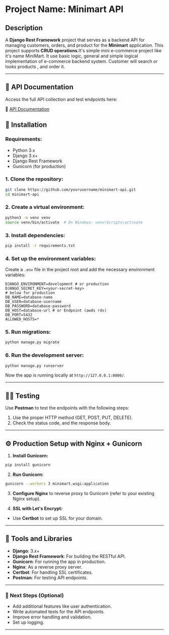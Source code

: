 # **Project Name**: Minimart API

## Description

A **Django Rest Framework** project that serves as a backend API for managing customers, orders, and product for the **Minimart** application. This project supports **CRUD operations**.It's simple mini e-commerce project like it's name MiniMart. It use basic logic, general and simple logical implementation of e-commerce backend system. Customer will search or looks products , and order it.

---
## 📌 API Documentation

Access the full API collection and test endpoints here:

🔗 [API Documentation](https://documenter.getpostman.com/view/31743247/2sB2j68paz)  


## 🚀 **Installation**

### Requirements:

* Python 3.x
* Django 3.x+
* Django Rest Framework
* Gunicorn (for production)

### 1. **Clone the repository:**

```bash
git clone https://github.com/yourusername/minimart-api.git
cd minimart-api
```

### 2. **Create a virtual environment:**

```bash
python3 -m venv venv
source venv/bin/activate  # On Windows: venv\Scripts\activate
```

### 3. **Install dependencies:**

```bash
pip install -r requirements.txt
```

### 4. **Set up the environment variables:**

Create a `.env` file in the project root and add the necessary environment variables:

```env
DJANGO_ENVIRONMENT=development # or production
DJANGO_SECRET_KEY=<your-secret-key> 
# below for production 
DB_NAME=database-name
DB_USER=database-username
DB_PASSWORD=database-password
DB_HOST=database-url # or Endpoint (awds rds)
DB_PORT=5432
ALLOWED_HOSTS=* 
```

### 5. **Run migrations:**

```bash
python manage.py migrate
```

### 6. **Run the development server:**

```bash
python manage.py runserver
```

Now the app is running locally at `http://127.0.0.1:8000/`.

---

## 🧑‍💻 **Testing**

Use **Postman** to test the endpoints with the following steps:

1. Use the proper HTTP method (GET, POST, PUT, DELETE).
2. Check the status code, and the response body.

---

## ⚙️ **Production Setup with Nginx + Gunicorn**

1. **Install Gunicorn:**

```bash
pip install gunicorn
```

2. **Run Gunicorn:**

```bash
gunicorn --workers 3 minimart.wsgi:application
```

3. **Configure Nginx** to reverse proxy to Gunicorn (refer to your existing Nginx setup).

4. **SSL with Let's Encrypt:**

* Use **Certbot** to set up SSL for your domain.

---

## 🧰 **Tools and Libraries**

* **Django**: 3.x+
* **Django Rest Framework**: For building the RESTful API.
* **Gunicorn**: For running the app in production.
* **Nginx**: As a reverse proxy server.
* **Certbot**: For handling SSL certificates.
* **Postman**: For testing API endpoints.

---



### 🏁 **Next Steps** (Optional)

* Add additional features like user authentication.
* Write automated tests for the API endpoints.
* Improve error handling and validation.
* Set up logging.

---

